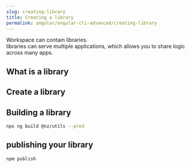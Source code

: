 ```yaml
---
slug: creating-library
title: Creating a library
permalink: angular/angular-cli-advanced/creating-library
---
```


Workspace can contain libraries.  
libraries can serve multiple applications, which allows you to share logic across many apps.  

## What is a library

## Create a library

## Building a library

```bash
npx ng build @nz/utils --prod
```

## publishing your library

```
npm publish
```
